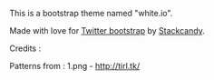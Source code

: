 This is a bootstrap theme named "white.io". Made with love for [Twitter bootstrap](https://github.com/twitter/bootstrap) by  [Stackcandy](http://stackcandy.com).Credits : Patterns from : 1.png - http://tirl.tk/